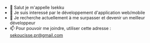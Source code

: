 - 👋 Salut je m'appelle Isekku
- 👀 Je suis interessé par le développement d'application web/mobile
- 🌱 Je recherche actuellement à me surpasser et devenir un meilleur développeur
- 📫 Pour pouvoir me joindre, utiliser cette adresse : sekoucisse.pr@gmail.com

<!---
Isekku/Isekku is a ✨ special ✨ repository because its `README.md` (this file) appears on your GitHub profile.
You can click the Preview link to take a look at your changes.
--->
